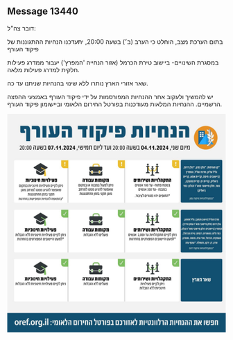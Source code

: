 ## Message 13440

דובר צה"ל:

בתום הערכת מצב, הוחלט כי הערב (ב׳) בשעה 20:00, יתעדכנו הנחיות ההתגוננות של פיקוד העורף

במסגרת השינויים- ביישוב טירת הכרמל (אזור הנחייה 'המפרץ') יעבור ממדרג פעילות חלקית למדרג פעילות מלאה.

שאר אזורי הארץ נותרו ללא שינוי בהנחיות שניתנו עד כה.

יש להמשיך ולעקוב אחר ההנחיות המפורסמות על ידי פיקוד העורף באמצעי ההפצה הרשמיים.
ההנחיות המלאות מעודכנות בפורטל החירום הלאומי וביישומון פיקוד העורף.

![Photo](13440/13440_photo.jpg)
